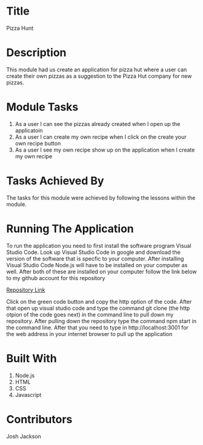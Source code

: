 # Title
Pizza Hunt

# Description
This module had us create an application for pizza hut where a user can create their own pizzas as a suggestion to the 
Pizza Hut company for new pizzas.

# Module Tasks 
1. As a user I can see the pizzas already created when I open up the applicatoin
2. As a user I can create my own recipe when I click on the create your own recipe button
3. As a user I see my own recipe show up on the application when I create my own recipe

# Tasks Achieved By
The tasks for this module were achieved by following the lessons within the module.

# Running The Application
To run the application you need to first install the software program Visual Studio Code. Look up Visual Studio Code in google and download
the version of the software that is specfic to your computer. After installing Visual Studio Code Node.js will have to be installed on your 
computer as well. After both of these are installed on your computer follow the link below to my github account for this repository

<a href="https://github.com/Joker282855/jest-another-RPG">Repository Link</a>

Click on the green code button and copy the http option of the code. After that open up visual studio code and type the command git
clone (the http otpion of the code goes next) in the command line to pull down my repository. After pulling down the repository type
the command npm start in the command line. After that you need to type in http://localhost:3001 for the web address in your internet browser 
to pull up the application

# Built With
1. Node.js
2. HTML
3. CSS
4. Javascript

# Contributors
Josh Jackson